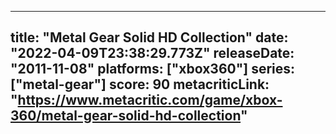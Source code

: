 
---
title: "Metal Gear Solid HD Collection"
date: "2022-04-09T23:38:29.773Z"
releaseDate: "2011-11-08"
platforms: ["xbox360"]
series: ["metal-gear"]
score: 90
metacriticLink: "https://www.metacritic.com/game/xbox-360/metal-gear-solid-hd-collection"
---
